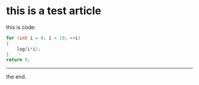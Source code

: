 # this is a test article

this is code:

```c
for (int i = 0; i < 10; ++i)
{
    log(i*i);
}
return 0;
```

*****
the end.